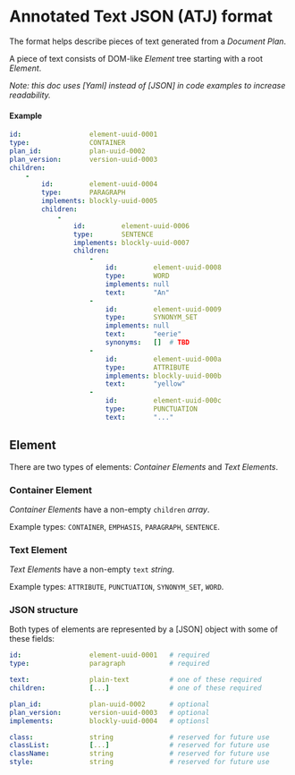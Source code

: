 #   Annotated Text JSON (ATJ) format

The format helps describe pieces of text generated from a _Document Plan_.

A piece of text consists of DOM-like _Element_ tree starting with a root _Element_.

_*Note:* this doc uses [Yaml] instead of [JSON] in code examples to increase readability._

####    Example

```yaml
id:                 element-uuid-0001
type:               CONTAINER
plan_id:            plan-uuid-0002
plan_version:       version-uuid-0003
children:
    -
        id:         element-uuid-0004
        type:       PARAGRAPH
        implements: blockly-uuid-0005
        children:
            -
                id:         element-uuid-0006
                type:       SENTENCE
                implements: blockly-uuid-0007
                children:
                    -
                        id:         element-uuid-0008
                        type:       WORD
                        implements: null
                        text:       "An"
                    -
                        id:         element-uuid-0009
                        type:       SYNONYM_SET
                        implements: null
                        text:       "eerie"
                        synonyms:   []  # TBD
                    -
                        id:         element-uuid-000a
                        type:       ATTRIBUTE
                        implements: blockly-uuid-000b
                        text:       "yellow"
                    -
                        id:         element-uuid-000c
                        type:       PUNCTUATION
                        text:       "..."
```

## Element

There are two types of elements: _Container Elements_ and _Text Elements_.

### Container Element

_Container Elements_ have a non-empty `children` _array_.

Example types: `CONTAINER`, `EMPHASIS`, `PARAGRAPH`, `SENTENCE`.

### Text Element

_Text Elements_ have a non-empty `text` _string_.

Example types: `ATTRIBUTE`, `PUNCTUATION`, `SYNONYM_SET`, `WORD`.

### JSON structure

Both types of elements are represented by a [JSON] object with some of these fields:

```yaml
id:                 element-uuid-0001   # required
type:               paragraph           # required

text:               plain-text          # one of these required
children:           [...]               # one of these required

plan_id:            plan-uuid-0002      # optional
plan_version:       version-uuid-0003   # optional
implements:         blockly-uuid-0004   # optionsl

class:              string              # reserved for future use
classList:          [...]               # reserved for future use
className:          string              # reserved for future use
style:              string              # reserved for future use
```
